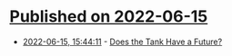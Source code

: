 # [Published on 2022-06-15](index.md)

* [2022-06-15, 15:44:11](https://news.ycombinator.com/item?id=31754739) - [Does the Tank Have a Future?](https://www.economist.com/interactive/international/2022/06/15/does-the-tank-have-a-future)
